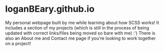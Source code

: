 # loganBEary.github.io

My personal webpage built by me while learning about how SCSS works! It includes a section of my projects (which is still in the process of being updated with correct links/files being moved so bare with me) :') There is also an About me and Contact me page if you're looking to work together on a project!
